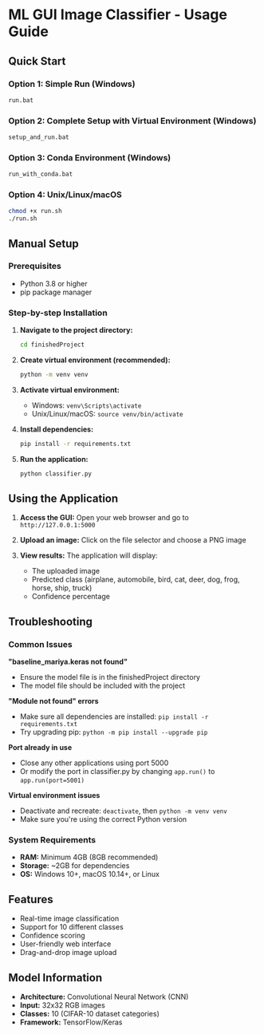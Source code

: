 # ML GUI Image Classifier - Usage Guide

## Quick Start

### Option 1: Simple Run (Windows)
```bash
run.bat
```

### Option 2: Complete Setup with Virtual Environment (Windows)
```bash
setup_and_run.bat
```

### Option 3: Conda Environment (Windows)
```bash
run_with_conda.bat
```

### Option 4: Unix/Linux/macOS
```bash
chmod +x run.sh
./run.sh
```

## Manual Setup

### Prerequisites
- Python 3.8 or higher
- pip package manager

### Step-by-step Installation

1. **Navigate to the project directory:**
   ```bash
   cd finishedProject
   ```

2. **Create virtual environment (recommended):**
   ```bash
   python -m venv venv
   ```

3. **Activate virtual environment:**
   - Windows: `venv\Scripts\activate`
   - Unix/Linux/macOS: `source venv/bin/activate`

4. **Install dependencies:**
   ```bash
   pip install -r requirements.txt
   ```

5. **Run the application:**
   ```bash
   python classifier.py
   ```

## Using the Application

1. **Access the GUI:** Open your web browser and go to `http://127.0.0.1:5000`

2. **Upload an image:** Click on the file selector and choose a PNG image

3. **View results:** The application will display:
   - The uploaded image
   - Predicted class (airplane, automobile, bird, cat, deer, dog, frog, horse, ship, truck)
   - Confidence percentage

## Troubleshooting

### Common Issues

**"baseline_mariya.keras not found"**
- Ensure the model file is in the finishedProject directory
- The model file should be included with the project

**"Module not found" errors**
- Make sure all dependencies are installed: `pip install -r requirements.txt`
- Try upgrading pip: `python -m pip install --upgrade pip`

**Port already in use**
- Close any other applications using port 5000
- Or modify the port in classifier.py by changing `app.run()` to `app.run(port=5001)`

**Virtual environment issues**
- Deactivate and recreate: `deactivate`, then `python -m venv venv`
- Make sure you're using the correct Python version

### System Requirements
- **RAM:** Minimum 4GB (8GB recommended)
- **Storage:** ~2GB for dependencies
- **OS:** Windows 10+, macOS 10.14+, or Linux

## Features
- Real-time image classification
- Support for 10 different classes
- Confidence scoring
- User-friendly web interface
- Drag-and-drop image upload

## Model Information
- **Architecture:** Convolutional Neural Network (CNN)
- **Input:** 32x32 RGB images
- **Classes:** 10 (CIFAR-10 dataset categories)
- **Framework:** TensorFlow/Keras